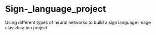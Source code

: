 # Sign-_language_project
Using different types of neural networks to build a sign language image classification project
